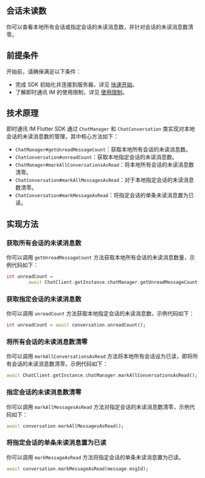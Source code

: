 ## 会话未读数

<Toc />

你可以查看本地所有会话或指定会话的未读消息数，并针对会话的未读消息数清零。

## 前提条件

开始前，请确保满足以下条件：

- 完成 SDK 初始化并连接到服务器，详见 [快速开始](quickstart.html)。
- 了解即时通讯 IM 的使用限制，详见 [使用限制](limitation.html)。

## 技术原理

即时通讯 IM Flutter SDK 通过 `ChatManager` 和 `ChatConversation` 类实现对本地会话的未读消息数的管理，其中核心方法如下：

- `ChatManager#getUnreadMessageCount`：获取本地所有会话的未读消息数。
- `ChatConversation#unreadCount`：获取本地指定会话的未读消息数。
- `ChatManager#markAllConversationsAsRead`：将本地所有会话的未读消息数清零。
- `ChatConversation#markAllMessagesAsRead`：对于本地指定会话的未读消息数清零。
- `ChatConversation#markMessageAsRead`：将指定会话的单条未读消息置为已读。

## 实现方法

### 获取所有会话的未读消息数

你可以调用 `getUnreadMessageCount` 方法获取本地所有会话的未读消息数量，示例代码如下：

```dart
int unreadCount =
        await ChatClient.getInstance.chatManager.getUnreadMessageCount();
```

### 获取指定会话的未读消息数

你可以调用 `unreadCount` 方法获取本地指定会话的未读消息数，示例代码如下：

```dart
int unreadCount = await conversation.unreadCount();
```

### 将所有会话的未读消息数清零

你可以调用 `markAllConversationsAsRead` 方法将本地所有会话设为已读，即将所有会话的未读消息数清零，示例代码如下：

```dart
await ChatClient.getInstance.chatManager.markAllConversationsAsRead();
```

### 指定会话的未读消息数清零

你可以调用 `markAllMessagesAsRead` 方法对指定会话的未读消息数清零，示例代码如下：

```dart
await conversation.markAllMessagesAsRead();
```

### 将指定会话的单条未读消息置为已读

你可以调用 `markMessageAsRead` 方法将指定会话的单条未读消息置为已读。

```dart
await conversation.markMessageAsRead(message.msgId);
```
